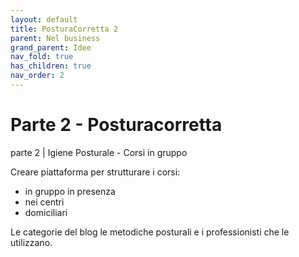 ```yaml
---
layout: default
title: PosturaCorretta 2
parent: Nel business
grand_parent: Idee
nav_fold: true
has_children: true
nav_order: 2
---
```


# Parte 2 - Posturacorretta 

parte 2 |  Igiene Posturale - Corsi in gruppo 

Creare piattaforma per strutturare i corsi:
  - in gruppo in presenza 
  - nei centri
  - domiciliari

Le categorie del blog le metodiche posturali e i professionisti che le utilizzano.






